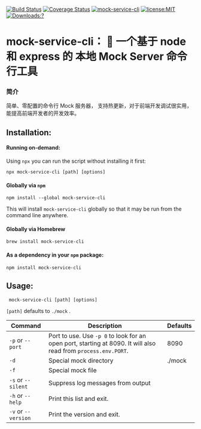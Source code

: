 [![Build Status](https://travis-ci.org/chandq/mock-service-cli.svg?branch=master)](https://travis-ci.org/chandq/mock-service-cli)
[![Coverage Status](https://coveralls.io/repos/github/chandq/mock-service-cli/badge.svg?branch=master)](https://coveralls.io/github/chandq/mock-service-cli?branch=master)
[![mock-service-cli](https://img.shields.io/npm/v/mock-service-cli.svg)](https://www.npmjs.com/package/mock-service-cli)
[![license:MIT](https://img.shields.io/npm/l/vue.svg?sanitize=true)](https://www.npmjs.com/package/mock-service-cli#license)
[![Downloads:?](https://img.shields.io/npm/dm/mock-service-cli.svg?sanitize=true)](https://npmcharts.com/compare/mock-service-cli?minimal=true)

# mock-service-cli： 🦅 一个基于 node 和 express 的 本地 Mock Server 命令行工具

### 简介

简单、零配置的命令行 Mock 服务器， 支持热更新，对于前端开发调试很实用，能提高前端开发者的开发效率。

## Installation:

#### Running on-demand:

Using `npx` you can run the script without installing it first:

    npx mock-service-cli [path] [options]

#### Globally via `npm`

    npm install --global mock-service-cli

This will install `mock-service-cli` globally so that it may be run from the command line anywhere.

#### Globally via Homebrew

    brew install mock-service-cli

#### As a dependency in your `npm` package:

    npm install mock-service-cli

## Usage:

     mock-service-cli [path] [options]

`[path]` defaults to `./mock` .

| Command             | Description                                                                                                    | Defaults |
| ------------------- | -------------------------------------------------------------------------------------------------------------- | -------- |
| `-p` or `--port`    | Port to use. Use `-p 0` to look for an open port, starting at 8090. It will also read from `process.env.PORT`. | 8090     |
| `-d`                | Special mock directory                                                                                         | ./mock   |
| `-f`                | Special mock file                                                                                              |          |
| `-s` or `--silent`  | Suppress log messages from output                                                                              |          |
| `-h` or `--help`    | Print this list and exit.                                                                                      |          |
| `-v` or `--version` | Print the version and exit.                                                                                    |          |

